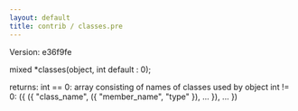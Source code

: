 ```yaml
---
layout: default
title: contrib / classes.pre
---
```


Version: e36f9fe

mixed *classes(object, int default : 0);

returns:
int == 0: array consisting of names of classes used by object
int != 0:
({
    ({
    "class_name",
    ({
    "member_name",
    "type"
    }),
    ...
    }),
    ...
})
